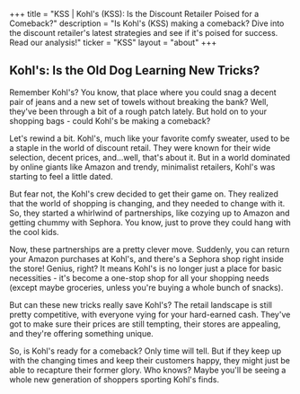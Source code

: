 +++
title = "KSS |  Kohl's (KSS): Is the Discount Retailer Poised for a Comeback?"
description = "Is Kohl's (KSS) making a comeback? Dive into the discount retailer's latest strategies and see if it's poised for success. Read our analysis!"
ticker = "KSS"
layout = "about"
+++

        


## Kohl's: Is the Old Dog Learning New Tricks?

Remember Kohl's? You know, that place where you could snag a decent pair of jeans and a new set of towels without breaking the bank? Well, they've been through a bit of a rough patch lately. But hold on to your shopping bags - could Kohl's be making a comeback?

Let's rewind a bit. Kohl's, much like your favorite comfy sweater, used to be a staple in the world of discount retail. They were known for their wide selection, decent prices, and...well, that's about it. But in a world dominated by online giants like Amazon and trendy, minimalist retailers, Kohl's was starting to feel a little dated. 

But fear not, the Kohl's crew decided to get their game on. They realized that the world of shopping is changing, and they needed to change with it. So, they started a whirlwind of partnerships, like cozying up to Amazon and getting chummy with Sephora. You know, just to prove they could hang with the cool kids. 

Now, these partnerships are a pretty clever move. Suddenly, you can return your Amazon purchases at Kohl's, and there's a Sephora shop right inside the store! Genius, right? It means Kohl's is no longer just a place for basic necessities - it's become a one-stop shop for all your shopping needs (except maybe groceries, unless you're buying a whole bunch of snacks).

But can these new tricks really save Kohl's? The retail landscape is still pretty competitive, with everyone vying for your hard-earned cash. They've got to make sure their prices are still tempting, their stores are appealing, and they're offering something unique.

So, is Kohl's ready for a comeback? Only time will tell. But if they keep up with the changing times and keep their customers happy, they might just be able to recapture their former glory. Who knows? Maybe you'll be seeing a whole new generation of shoppers sporting Kohl's finds. 

        